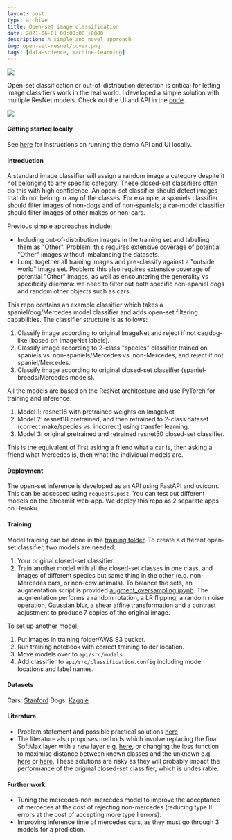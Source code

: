 ```yaml
---
layout: post
type: archive
title: Open-set image classification
date: 2021-06-01 00:00:00 +0000
description: A simple and novel approach
img: open-set-resnet/cover.png
tags: [data-science, machine-learning]
---
```


[![](https://img.shields.io/badge/GitHub-View%20on%20GitHub-blue?logo=GitHub)](https://github.com/Andrewwango/open-set-resnet)

Open-set classification or out-of-distribution detection is critical for letting image classifiers work in the real world. I developed a simple solution with multiple ResNet models. Check out the UI and API in the [code](https://github.com/Andrewwango/open-set-resnet). 

![](https://raw.githubusercontent.com/Andrewwango/open-set-resnet/master/web-app/src/assets/display_sm.jpg)

#### Getting started locally

See [here](https://github.com/Andrewwango/open-set-resnet#getting-started-locally) for instructions on running the demo API and UI locally.

#### Introduction
A standard image classifier will assign a random image a category despite it not belonging to any specific category. These closed-set classifiers often do this with high confidence. An open-set classifier should detect images that do not belong in any of the classes. For example, a spaniels classifier should filter images of non-dogs and of non-spaniels; a car-model classifier should filter images of other makes or non-cars.

Previous simple approaches include:

- Including out-of-distribution images in the training set and labelling them as "Other". Problem: this requires extensive coverage of potential "Other" images without imbalancing the datasets.
- Lump together all training images and pre-classify against a "outside world" image set. Problem: this also requires extensive coverage of potential "Other" images, as well as encountering the generality vs specificity dilemma: we need to filter out both specific non-spaniel dogs and random other objects such as cars.

This repo contains an example classifier which takes a spaniel/dog/Mercedes model classifier and adds open-set filtering capabilities. The classifier structure is as follows:

1. Classify image according to original ImageNet and reject if not car/dog-like (based on ImageNet labels).
2. Classify image according to 2-class "species" classifier trained on spaniels vs. non-spaniels/Mercedes vs. non-Mercedes, and reject if not spaniel/Mercedes.
3. Classify image according to original closed-set classifier (spaniel-breeds/Mercedes models).

All the models are based on the ResNet architecture and use PyTorch for training and inference:
1. Model 1: resnet18 with pretrained weights on ImageNet
2. Model 2: resnet18 pretrained, and then retrained to 2-class dataset (correct make/species vs. incorrect) using transfer learning.
3. Model 3: original pretrained and retrained resnet50 closed-set classifier. 

This is the equivalent of first asking a friend what a car is, then asking a friend what Mercedes is, then what the individual models are.

#### Deployment
The open-set inference is developed as an API using FastAPI and uvicorn. This can be accessed using `requests.post`. You can test out different models on the Streamlit web-app. We deploy this repo as 2 separate apps on Heroku.

#### Training
Model training can be done in the [training folder](https://github.com/Andrewwango/open-set-resnet/tree/master/training). To create a different open-set classifier, two models are needed:
1. Your original closed-set classifier.
2. Train another model with all the closed-set classes in one class, and images of different species but same thing in the other (e.g. non-Mercedes cars, or non-cow animals). To balance the sets, an augmentation script is provided [augment_oversampling.ipynb](https://github.com/Andrewwango/open-set-resnet/blob/master/augmentation-notebooks/augment_oversampling.ipynb). The augmentation performs a random rotation, a LR flipping, a random noise operation, Gaussian blur, a shear affine transformation and a contrast adjustment to produce 7 copies of the original image.

To set up another model,
1. Put images in training folder/AWS S3 bucket.
2. Run training notebook with correct training folder location.
3. Move models over to `api/src/models`
4. Add classifier to `api/src/classification.config` including model locations and label names.

#### Datasets
Cars: [Stanford](http://ai.stanford.edu/~jkrause/cars/car_dataset.html )
Dogs: [Kaggle](https://www.kaggle.com/gpiosenka/70-dog-breedsimage-data-set)

#### Literature
- Problem statement and possible practical solutions [here](https://towardsdatascience.com/does-a-neural-network-know-what-it-doesnt-know-c2b4517896d7)
- The literature also proposes methods which involve replacing the final SoftMax layer with a new layer e.g. [here](https://arxiv.org/abs/1511.06233), or changing the loss function to maximise distance between known classes and the unknown e.g. [here](https://arxiv.org/pdf/1811.04110v2.pdf) or [here](https://arxiv.org/pdf/1802.04365.pdf). These solutions are risky as they will probably impact the performance of the original closed-set classifier, which is undesirable.

#### Further work
- Tuning the mercedes-non-mercedes model to improve the acceptance of mercedes at the cost of rejecting non-mercedes (reducing type II errors at the cost of accepting more type I errors).
- Improving inference time of mercedes cars, as they must go through 3 models for a prediction.
